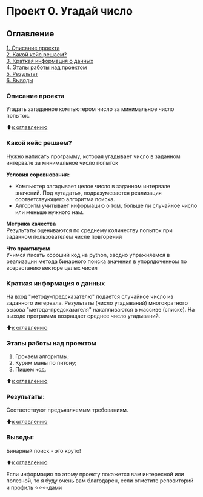 # Проект 0. Угадай число

## Оглавление  
[1. Описание проекта](README.md#Описание-проекта)  
[2. Какой кейс решаем?](README.md#Какой-кейс-решаем)  
[3. Краткая информация о данных](README.md#Краткая-информация-о-данных)  
[4. Этапы работы над проектом](README.md#Этапы-работы-над-проектом)  
[5. Результат](README.md#Результат)    
[6. Выводы](README.md#Выводы) 

### Описание проекта    
Угадать загаданное компьютером число за минимальное число попыток.

:arrow_up:[к оглавлению](_)


### Какой кейс решаем?    
Нужно написать программу, которая угадывает число в заданном интервале за минимальное число попыток

**Условия соревнования:**  
- Компьютер загадывает целое число в заданном интервале значений. Под «угадать», подразумевается реализация соответствующего алгоритма поиска.
- Алгоритм учитывает информацию о том, больше ли случайное число или меньше нужного нам.

**Метрика качества**     
Результаты оцениваются по среднему количеству попыток при заданном пользователем числе повторений

**Что практикуем**     
Учимся писать хороший код на python, заодно упражняемся в реализации метода бинарного поиска значения в упорядоченном по возрастанию векторе целых чисел

### Краткая информация о данных
На вход "методу-предсказателю" подается случайное число из заданного интервала.
Результаты (число угадываний) многократного вызова "метода-предсказателя" накапливаются в массиве (списке).
На выходе программа возращает среднее число угадываний.
  
:arrow_up:[к оглавлению](README.md#Оглавление)


### Этапы работы над проектом  
1) Грокаем алгоритмы;
2) Курим маны по питону;
3) Пишем код.

:arrow_up:[к оглавлению](README.md#Оглавление)


### Результаты:  
Соответствуют предъявляемым требованиям.

:arrow_up:[к оглавлению](README.md#Оглавление)


### Выводы:  
Бинарный поиск - это круто!

:arrow_up:[к оглавлению](README.md#Оглавление)

Если информация по этому проекту покажется вам интересной или полезной, то я буду очень вам благодарен, если отметите репозиторий и профиль ⭐️⭐️⭐️-дами